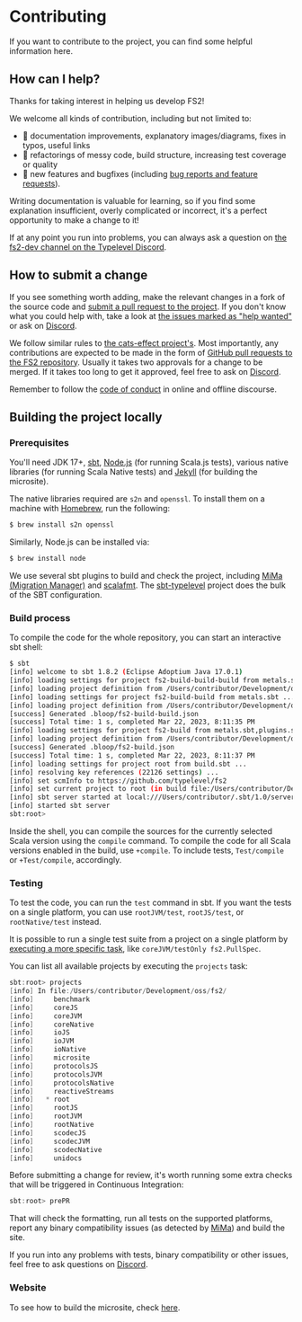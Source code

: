 # Contributing

If you want to contribute to the project, you can find some helpful information here.

## How can I help?

Thanks for taking interest in helping us develop FS2!

We welcome all kinds of contribution, including but not limited to:

- 📖 documentation improvements, explanatory images/diagrams, fixes in typos, useful links
- 🧹 refactorings of messy code, build structure, increasing test coverage or quality
- 🚀 new features and bugfixes (including [bug reports and feature requests][fs2-issues]).

Writing documentation is valuable for learning, so if you find some explanation insufficient, overly complicated or incorrect, it's a perfect opportunity to make a change to it!

If at any point you run into problems, you can always ask a question on [the fs2-dev channel on the Typelevel Discord][fs2-dev].

## How to submit a change

If you see something worth adding, make the relevant changes in a fork of the source code and [submit a pull request to the project](fs2-pulls). If you don't know what you could help with, take a look at [the issues marked as "help wanted"][low-hanging-fruit] or ask on [Discord][fs2-dev].

We follow similar rules to [the cats-effect project's](https://github.com/typelevel/cats-effect#development).
Most importantly, any contributions are expected to be made in the form of [GitHub pull requests to the FS2 repository][fs2-pulls].
Usually it takes two approvals for a change to be merged. If it takes too long to get it approved, feel free to ask on [Discord][fs2-dev].

Remember to follow the [code of conduct][coc] in online and offline discourse.

## Building the project locally

### Prerequisites

You'll need JDK 17+, [sbt][sbt], [Node.js][node] (for running Scala.js tests), various native libraries (for running Scala Native tests) and [Jekyll][jekyll] (for building the microsite).

The native libraries required are `s2n` and `openssl`. To install them on a machine with [Homebrew](https://brew.sh), run the following:

```bash
$ brew install s2n openssl
```

Similarly, Node.js can be installed via:

```bash
$ brew install node
```

We use several sbt plugins to build and check the project, including [MiMa (Migration Manager)][mima] and [scalafmt][scalafmt]. The [sbt-typelevel](https://typelevel.org/sbt-typelevel/) project does the bulk of the SBT configuration.

### Build process

To compile the code for the whole repository, you can start an interactive sbt shell:

```bash
$ sbt
[info] welcome to sbt 1.8.2 (Eclipse Adoptium Java 17.0.1)
[info] loading settings for project fs2-build-build-build from metals.sbt ...
[info] loading project definition from /Users/contributor/Development/oss/fs2/project/project/project
[info] loading settings for project fs2-build-build from metals.sbt ...
[info] loading project definition from /Users/contributor/Development/oss/fs2/project/project
[success] Generated .bloop/fs2-build-build.json
[success] Total time: 1 s, completed Mar 22, 2023, 8:11:35 PM
[info] loading settings for project fs2-build from metals.sbt,plugins.sbt ...
[info] loading project definition from /Users/contributor/Development/oss/fs2/project
[success] Generated .bloop/fs2-build.json
[success] Total time: 1 s, completed Mar 22, 2023, 8:11:37 PM
[info] loading settings for project root from build.sbt ...
[info] resolving key references (22126 settings) ...
[info] set scmInfo to https://github.com/typelevel/fs2
[info] set current project to root (in build file:/Users/contributor/Development/oss/fs2/)
[info] sbt server started at local:///Users/contributor/.sbt/1.0/server/6f1f885b851d15ea85bf/sock
[info] started sbt server
sbt:root>
```

Inside the shell, you can compile the sources for the currently selected Scala version using the `compile` command.
To compile the code for all Scala versions enabled in the build, use `+compile`. To include tests, `Test/compile` or `+Test/compile`, accordingly.


### Testing

To test the code, you can run the `test` command in sbt.
If you want the tests on a single platform, you can use `rootJVM/test`, `rootJS/test`, or `rootNative/test` instead.

It is possible to run a single test suite from a project on a single platform by [executing a more specific task](https://www.scala-sbt.org/1.x/docs/Testing.html#testOnly), like `coreJVM/testOnly fs2.PullSpec`.

You can list all available projects by executing the `projects` task:

```sbt
sbt:root> projects
[info] In file:/Users/contributor/Development/oss/fs2/
[info] 	   benchmark
[info] 	   coreJS
[info] 	   coreJVM
[info] 	   coreNative
[info] 	   ioJS
[info] 	   ioJVM
[info] 	   ioNative
[info] 	   microsite
[info] 	   protocolsJS
[info] 	   protocolsJVM
[info] 	   protocolsNative
[info] 	   reactiveStreams
[info] 	 * root
[info] 	   rootJS
[info] 	   rootJVM
[info] 	   rootNative
[info] 	   scodecJS
[info] 	   scodecJVM
[info] 	   scodecNative
[info] 	   unidocs
```

Before submitting a change for review, it's worth running some extra checks that will be triggered in Continuous Integration:

```sbt
sbt:root> prePR
```

That will check the formatting, run all tests on the supported platforms, report any binary compatibility issues (as detected by [MiMa][mima]) and build the site.

If you run into any problems with tests, binary compatibility or other issues, feel free to ask questions on [Discord][fs2-dev].

### Website

To see how to build the microsite, check [here][fs2-build-site].

[fs2-issues]: https://github.com/functional-streams-for-scala/fs2/issues
[fs2-pulls]: https://github.com/functional-streams-for-scala/fs2/pulls
[fs2-dev]: https://discord.gg/72TuGwdRbW
[fs2-build-site]: https://github.com/functional-streams-for-scala/fs2/blob/main/build-site.md
[coc]: https://github.com/functional-streams-for-scala/fs2/blob/main/CODE_OF_CONDUCT.md
[sbt]: https://www.scala-sbt.org
[mima]: https://github.com/lightbend/mima
[scalafmt]: https://scalameta.org/scalafmt
[sbt-microsites]: https://47deg.github.io/sbt-microsites
[low-hanging-fruit]: https://github.com/functional-streams-for-scala/fs2/issues?q=is%3Aissue+is%3Aopen+sort%3Aupdated-desc+label%3A%22help+wanted%22
[node]: https://nodejs.org/en/
[jekyll]: https://jekyllrb.com/
